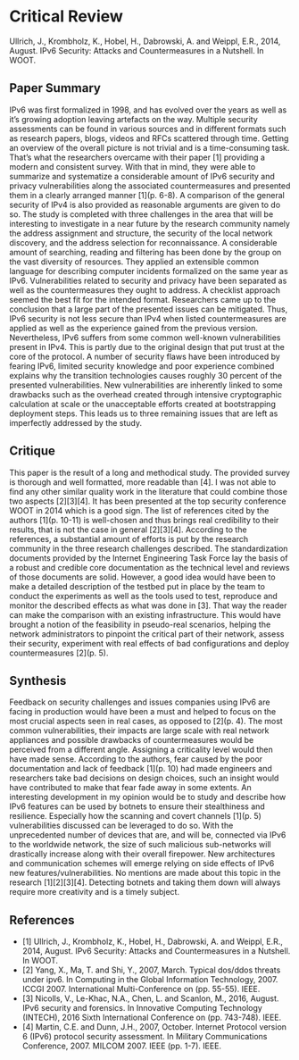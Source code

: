 # Critical Review

Ullrich, J., Krombholz, K., Hobel, H., Dabrowski, A. and Weippl, E.R., 2014, August. IPv6 Security: Attacks and Countermeasures in a Nutshell. In WOOT.

## Paper Summary

IPv6 was first formalized in 1998, and has evolved over the years as well as it’s growing adoption leaving artefacts on the way. Multiple security assessments can be found in various sources and in different formats such as research papers, blogs, videos and RFCs scattered through time. Getting an overview of the overall picture is not trivial and is a time-consuming task. That’s what the researchers overcame with their paper \[1\] providing a modern and consistent survey.
With that in mind, they were able to summarize and systematize a considerable amount of IPv6 security and privacy vulnerabilities along the associated countermeasures and presented them in a clearly arranged manner \[1\](p. 6-8). A comparison of the general security of IPv4 is also provided as reasonable arguments are given to do so. The study is completed with three  challenges in the area that will be interesting to investigate in a near future by the research community namely the address assignment and structure, the security of the local network discovery, and the address selection for reconnaissance.
A considerable amount of searching, reading and filtering has been done by the group on the vast diversity of resources. They applied an extensible common language for describing computer incidents formalized on the same year as IPv6. Vulnerabilities related to security and privacy have been separated as well as the countermeasures they ought to address. A checklist  approach seemed the best fit for the intended format.
Researchers came up to the conclusion that a large part of the presented issues can be mitigated. Thus, IPv6 security is not less secure than IPv4 when listed countermeasures are applied as well as the experience gained from the previous version. Nevertheless, IPv6 suffers from some common well-known vulnerabilities present in IPv4. This is partly due to the original design that put trust at the core of the protocol. A number of security flaws have been introduced by fearing IPv6, limited security knowledge and poor experience combined explains why the transition technologies causes roughly 30 percent of the presented vulnerabilities. New vulnerabilities are inherently linked to some drawbacks such as the overhead created through intensive cryptographic calculation at scale or the unacceptable efforts created at bootstrapping deployment steps. This leads us to three remaining issues that are left as imperfectly addressed by the study.

## Critique

This paper is the result of a long and methodical study. The provided survey is thorough and well formatted, more readable than \[4\]. I was not able to find any other similar quality work in the literature that could combine those two aspects \[2\]\[3\]\[4\]. It has been presented at the top security conference WOOT in 2014 which is a good sign. The list of references cited by the authors \[1\](p. 10-11) is well-chosen and thus brings real credibility to their results, that is not the case in general \[2\]\[3\]\[4\]. According to the references, a substantial amount of efforts is put by the research community in the three research challenges described. The standardization documents provided by the Internet Engineering Task Force lay the basis of a robust and credible core documentation as the technical level and reviews of those documents are solid. However, a good idea would have been to make a detailed description of the testbed put in place by the team to conduct the experiments as well as the tools used to test, reproduce and monitor the described effects as what was done in \[3\]. That way the reader can make the comparison with an existing infrastructure. This would have brought a notion of the feasibility in pseudo-real scenarios, helping the network administrators to pinpoint the critical part of their network, assess their security, experiment with real effects of bad configurations and deploy countermeasures \[2\](p. 5).

## Synthesis

Feedback on security challenges and issues companies using IPv6 are facing in production would have been a must and helped to focus on the most crucial aspects seen in real cases, as opposed to \[2\](p. 4). The most common vulnerabilities, their impacts are large scale with real network appliances and possible drawbacks of countermeasures would be perceived from a different angle. Assigning a criticality level would then have made sense. According to the authors, fear caused by the poor documentation and lack of feedback \[1\](p. 10) had made engineers and researchers take bad decisions on design choices, such an insight would have contributed to make that fear fade away in some extents. An interesting development in my opinion would be to study and describe how IPv6 features can be used by botnets to ensure their stealthiness and resilience. Especially how the scanning and covert channels \[1\](p. 5) vulnerabilities discussed can be leveraged to do so. With the unprecedented number of devices that are, and will be, connected via IPv6 to the worldwide network, the size of such malicious sub-networks will drastically increase along with their overall firepower. New architectures and communication schemes will emerge relying on side effects of IPv6 new features/vulnerabilities. No mentions are made about this topic in the research \[1\]\[2\]\[3\]\[4\]. Detecting botnets and taking them down will always require more creativity and is a timely subject.

## References

* \[1\] Ullrich, J., Krombholz, K., Hobel, H., Dabrowski, A. and Weippl, E.R., 2014, August. IPv6 Security: Attacks and Countermeasures in a Nutshell. In WOOT.
* \[2\] Yang, X., Ma, T. and Shi, Y., 2007, March. Typical dos/ddos threats under ipv6. In Computing in the Global Information Technology, 2007. ICCGI 2007. International Multi-Conference on (pp. 55-55). IEEE.
* \[3\] Nicolls, V., Le-Khac, N.A., Chen, L. and Scanlon, M., 2016, August. IPv6 security and forensics. In Innovative Computing Technology (INTECH), 2016 Sixth International Conference on (pp. 743-748). IEEE.
* \[4\] Martin, C.E. and Dunn, J.H., 2007, October. Internet Protocol version 6 (IPv6) protocol security assessment. In Military Communications Conference, 2007. MILCOM 2007. IEEE (pp. 1-7). IEEE.

